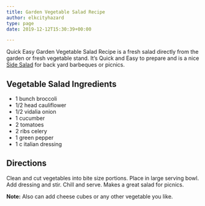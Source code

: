 ```yaml
---
title: Garden Vegetable Salad Recipe
author: elkcityhazard
type: page
date: 2019-12-12T15:30:39+00:00

---
```

Quick Easy Garden Vegetable Salad Recipe is a fresh salad directly from the garden or fresh vegetable stand. It&#8217;s Quick and Easy to prepare and is a nice [Side Salad][1] for back yard barbeques or picnics.

## Vegetable Salad Ingredients

  * 1 bunch broccoli
  * 1/2 head cauliflower
  * 1/2 vidalia onion
  * 1 cucumber
  * 2 tomatoes
  * 2 ribs celery
  * 1 green pepper
  * 1 c italian dressing

## Directions

Clean and cut vegetables into bite size portions. Place in large serving bowl. Add dressing and stir. Chill and serve. Makes a great salad for picnics.

**Note:** Also can add cheese cubes or any other vegetable you like.

 [1]: /wordpress/vegetables-and-salad-recipes/